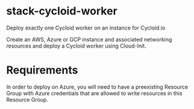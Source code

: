 # stack-cycloid-worker

Deploy exactly one Cycloid worker on an instance for Cycloid.io

Create an AWS, Azure or GCP instance and associated networking resources and deploy a Cycloid worker using Cloud-Init.

# Requirements

In order to deploy on Azure, you will need to have a preexisting Resource Group with Azure credentials that are allowed to write resources in this Resource Group.